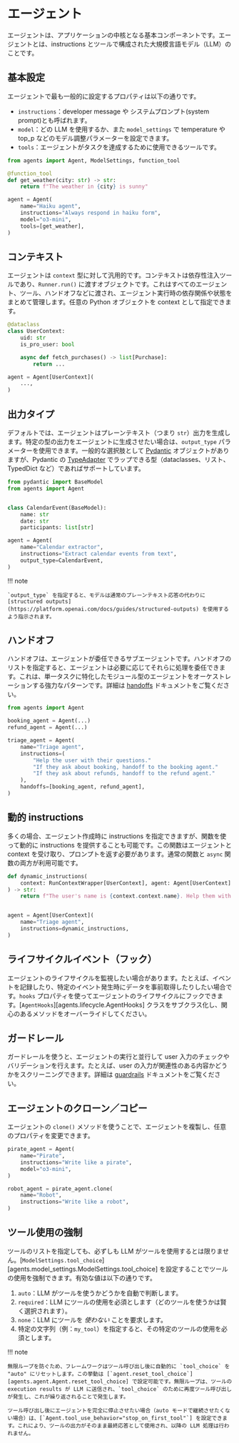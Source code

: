 # エージェント

エージェントは、アプリケーションの中核となる基本コンポーネントです。エージェントとは、instructions とツールで構成された大規模言語モデル（LLM）のことです。

## 基本設定

エージェントで最も一般的に設定するプロパティは以下の通りです。

-   `instructions`：developer message や システムプロンプト(system prompt)とも呼ばれます。
-   `model`：どの LLM を使用するか、また `model_settings` で temperature や top_p などのモデル調整パラメーターを設定できます。
-   `tools`：エージェントがタスクを達成するために使用できるツールです。

```python
from agents import Agent, ModelSettings, function_tool

@function_tool
def get_weather(city: str) -> str:
    return f"The weather in {city} is sunny"

agent = Agent(
    name="Haiku agent",
    instructions="Always respond in haiku form",
    model="o3-mini",
    tools=[get_weather],
)
```

## コンテキスト

エージェントは `context` 型に対して汎用的です。コンテキストは依存性注入ツールであり、`Runner.run()` に渡すオブジェクトです。これはすべてのエージェント、ツール、ハンドオフなどに渡され、エージェント実行時の依存関係や状態をまとめて管理します。任意の Python オブジェクトを context として指定できます。

```python
@dataclass
class UserContext:
    uid: str
    is_pro_user: bool

    async def fetch_purchases() -> list[Purchase]:
        return ...

agent = Agent[UserContext](
    ...,
)
```

## 出力タイプ

デフォルトでは、エージェントはプレーンテキスト（つまり `str`）出力を生成します。特定の型の出力をエージェントに生成させたい場合は、`output_type` パラメーターを使用できます。一般的な選択肢として [Pydantic](https://docs.pydantic.dev/) オブジェクトがありますが、Pydantic の [TypeAdapter](https://docs.pydantic.dev/latest/api/type_adapter/) でラップできる型（dataclasses、リスト、TypedDict など）であればサポートしています。

```python
from pydantic import BaseModel
from agents import Agent


class CalendarEvent(BaseModel):
    name: str
    date: str
    participants: list[str]

agent = Agent(
    name="Calendar extractor",
    instructions="Extract calendar events from text",
    output_type=CalendarEvent,
)
```

!!! note

    `output_type` を指定すると、モデルは通常のプレーンテキスト応答の代わりに [structured outputs](https://platform.openai.com/docs/guides/structured-outputs) を使用するよう指示されます。

## ハンドオフ

ハンドオフは、エージェントが委任できるサブエージェントです。ハンドオフのリストを指定すると、エージェントは必要に応じてそれらに処理を委任できます。これは、単一タスクに特化したモジュール型のエージェントをオーケストレーションする強力なパターンです。詳細は [handoffs](handoffs.md) ドキュメントをご覧ください。

```python
from agents import Agent

booking_agent = Agent(...)
refund_agent = Agent(...)

triage_agent = Agent(
    name="Triage agent",
    instructions=(
        "Help the user with their questions."
        "If they ask about booking, handoff to the booking agent."
        "If they ask about refunds, handoff to the refund agent."
    ),
    handoffs=[booking_agent, refund_agent],
)
```

## 動的 instructions

多くの場合、エージェント作成時に instructions を指定できますが、関数を使って動的に instructions を提供することも可能です。この関数はエージェントと context を受け取り、プロンプトを返す必要があります。通常の関数と `async` 関数の両方が利用可能です。

```python
def dynamic_instructions(
    context: RunContextWrapper[UserContext], agent: Agent[UserContext]
) -> str:
    return f"The user's name is {context.context.name}. Help them with their questions."


agent = Agent[UserContext](
    name="Triage agent",
    instructions=dynamic_instructions,
)
```

## ライフサイクルイベント（フック）

エージェントのライフサイクルを監視したい場合があります。たとえば、イベントを記録したり、特定のイベント発生時にデータを事前取得したりしたい場合です。`hooks` プロパティを使ってエージェントのライフサイクルにフックできます。[`AgentHooks`][agents.lifecycle.AgentHooks] クラスをサブクラス化し、関心のあるメソッドをオーバーライドしてください。

## ガードレール

ガードレールを使うと、エージェントの実行と並行して user 入力のチェックやバリデーションを行えます。たとえば、user の入力が関連性のある内容かどうかをスクリーニングできます。詳細は [guardrails](guardrails.md) ドキュメントをご覧ください。

## エージェントのクローン／コピー

エージェントの `clone()` メソッドを使うことで、エージェントを複製し、任意のプロパティを変更できます。

```python
pirate_agent = Agent(
    name="Pirate",
    instructions="Write like a pirate",
    model="o3-mini",
)

robot_agent = pirate_agent.clone(
    name="Robot",
    instructions="Write like a robot",
)
```

## ツール使用の強制

ツールのリストを指定しても、必ずしも LLM がツールを使用するとは限りません。[`ModelSettings.tool_choice`][agents.model_settings.ModelSettings.tool_choice] を設定することでツールの使用を強制できます。有効な値は以下の通りです。

1. `auto`：LLM がツールを使うかどうかを自動で判断します。
2. `required`：LLM にツールの使用を必須とします（どのツールを使うかは賢く選択されます）。
3. `none`：LLM にツールを _使わない_ ことを要求します。
4. 特定の文字列（例：`my_tool`）を指定すると、その特定のツールの使用を必須とします。

!!! note

    無限ループを防ぐため、フレームワークはツール呼び出し後に自動的に `tool_choice` を "auto" にリセットします。この挙動は [`agent.reset_tool_choice`][agents.agent.Agent.reset_tool_choice] で設定可能です。無限ループは、ツールの execution results が LLM に送信され、`tool_choice` のために再度ツール呼び出しが発生し、これが繰り返されることで発生します。

    ツール呼び出し後にエージェントを完全に停止させたい場合（auto モードで継続させたくない場合）は、[`Agent.tool_use_behavior="stop_on_first_tool"`] を設定できます。これにより、ツールの出力がそのまま最終応答として使用され、以降の LLM 処理は行われません。